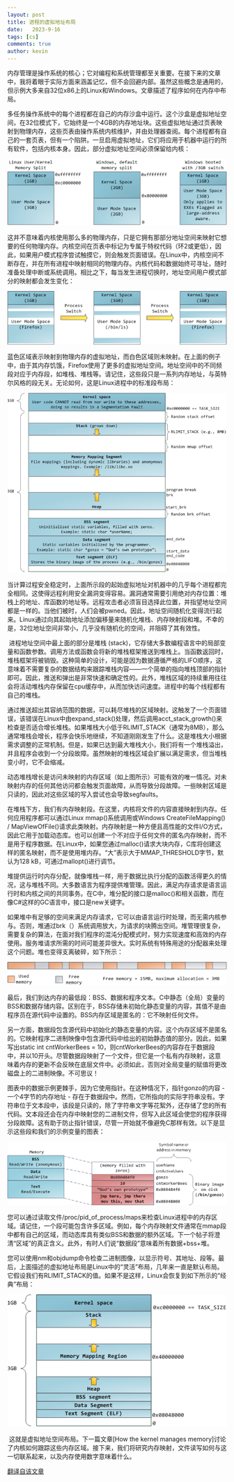 ```yaml
---
layout: post
title: 进程的虚拟地址布局
date:   2023-9-16
tags: [cs]
comments: true
author: kevin
---
```


​		内存管理是操作系统的核心；它对编程和系统管理都至关重要。在接下来的文章中，我将着眼于实际方面来涵盖记忆，但不会回避内部。虽然这些概念是通用的，但示例大多来自32位x86上的Linux和Windows。文章描述了程序如何在内存中布局。

​		多任务操作系统中的每个进程都在自己的内存沙盒中运行。这个沙盒是虚拟地址空间，在32位模式下，它始终是一个4GB的内存地址块。这些虚拟地址通过页表映射到物理内存，这些页表由操作系统内核维护，并由处理器查阅。每个进程都有自己的一套页表，但有一个陷阱。一旦启用虚拟地址，它们将应用于机器中运行的所有软件，包括内核本身。因此，部分虚拟地址空间必须保留给内核：

![Kernel/User Memory Split](https://raw.githubusercontent.com/Promin3/Promin3.github.io/main/images/kernelUserMemorySplit.png)

​		这并不意味着内核使用那么多的物理内存，只是它拥有那部分地址空间来映射它想要的任何物理内存。内核空间在页表中标记为专属于特权代码（环2或更低），因此，如果用户模式程序尝试触摸它，则会触发页面错误。在Linux中，内核空间不断存在，并在所有进程中映射相同的物理内存。内核代码和数据始终可寻址，随时准备处理中断或系统调用。相比之下，每当发生进程切换时，地址空间用户模式部分的映射都会发生变化：

![Process Switch Effects on Virtual Memory](https://raw.githubusercontent.com/Promin3/Promin3.github.io/main/images/virtualMemoryInProcessSwitch.png)

​		蓝色区域表示映射到物理内存的虚拟地址，而白色区域则未映射。在上面的例子中，由于其内存饥饿，Firefox使用了更多的虚拟地址空间。地址空间中的不同频段对应于内存段，如堆栈、堆栈等。请记住，这些段只是一系列内存地址，与英特尔风格的段无关。无论如何，这是Linux进程中的标准段布局：

![Flexible Process Address Space Layout In Linux](https://raw.githubusercontent.com/Promin3/Promin3.github.io/main/images/linuxFlexibleAddressSpaceLayout.png)

​		当计算过程安全稳定时，上面所示段的起始虚拟地址对机器中的几乎每个进程都完全相同。这使得远程利用安全漏洞变得容易。漏洞通常需要引用绝对内存位置：堆栈上的地址、库函数的地址等。远程攻击者必须盲目选择此位置，并指望地址空间都是一样的。当他们被时，人们会被pwned。因此，地址空间随机化变得流行起来。Linux通过向其起始地址添加偏移量来随机化堆栈、内存映射段和堆。不幸的是，32位地址空间非常小，几乎没有随机化的空间，并阻碍了其有效性。

​		进程地址空间中最上面的部分是堆栈 (stack)，它存储大多数编程语言中的局部变量和函数参数。调用方法或函数会将新的堆栈框架推送到堆栈上。当函数返回时，堆栈框架将被销毁。这种简单的设计，可能是因为数据遵循严格的LIFO顺序，这意味着不需要复杂的数据结构来跟踪堆栈内容——一个简单的指向堆栈顶部的指针即可。因此，推送和弹出是非常快速和确定性的。此外，堆栈区域的持续重用往往会将活动堆栈内存保留在cpu缓存中，从而加快访问速度。进程中的每个线程都有自己的堆栈。

​		通过推送超出其容纳范围的数据，可以耗尽堆栈的区域映射。这触发了一个页面错误，该错误在Linux中由expand_stack()处理，然后调用acct_stack_growth()来检查是否适合增长堆栈。如果堆栈大小低于RLIMIT_STACK（通常为8MB），那么通常堆栈会增长，程序会快乐地继续，不知道刚刚发生了什么。这是堆栈大小根据需求调整的正常机制。但是，如果已达到最大堆栈大小，我们将有一个堆栈溢出，并且程序会收到一个分段故障。虽然映射的堆栈区域会扩展以满足需求，但当堆栈变小时，它不会缩减。

​		动态堆栈增长是访问未映射的内存区域（如上图所示）可能有效的唯一情况。对未映射内存的任何其他访问都会触发页面故障，从而导致分段故障。一些映射区域是只读的，因此对这些区域的写入尝试也会导致segfaults。

​		在堆栈下方，我们有内存映射段。在这里，内核将文件的内容直接映射到内存。任何应用程序都可以通过Linux mmap()系统调用或Windows CreateFileMapping() / MapViewOfFile()请求此类映射。内存映射是一种方便且高性能的文件I/O方式，因此它用于加载动态库。也可以创建一个不对应于任何文件的匿名内存映射，而不是用于程序数据。在Linux中，如果您通过malloc()请求大块内存，C库将创建这样的匿名映射，而不是使用堆内存。“大”表示大于MMAP_THRESHOLD字节，默认为128 kB，可通过mallopt()进行调节。

​		堆提供运行时内存分配，就像堆栈一样，用于数据比执行分配的函数活得更久的情况，这与堆栈不同。大多数语言为程序提供堆管理。因此，满足内存请求是语言运行时和内核之间的共同事务。在C中，堆分配的接口是malloc()和相关函数，而在像C#这样的GC语言中，接口是new关键字。

​		如果堆中有足够的空间来满足内存请求，它可以由语言运行时处理，而无需内核参与。否则，堆通过brk（）系统调用放大，为请求的块腾出空间。堆管理很复杂，需要复杂的算法，在面对我们程序的混沌分配模式时，努力实现速度和高效的内存使用。服务堆请求所需的时间可能差异很大。实时系统有特殊用途的分配器来处理这个问题。堆也变得支离破碎，如下所示：

![Fragmented Heap](https://raw.githubusercontent.com/Promin3/Promin3.github.io/main/images/fragmentedHeap.png)

​		最后，我们到达内存的最低段：BSS、数据和程序文本。C中静态（全局）变量的BSS和数据存储内容。区别在于，BSS存储未初始化静态变量的内容，其值不是由程序员在源代码中设置的。BSS内存区域是匿名的：它不映射任何文件。

​		另一方面，数据段包含源代码中初始化的静态变量的内容。这个内存区域不是匿名的。它映射程序二进制映像中包含源代码中给出的初始静态值的部分。因此，如果写出static int cntWorkerBees = 10，则cntWorkerBees的内容存在于数据段中，并以10开头。尽管数据段映射了一个文件，但它是一个私有内存映射，这意味着内存的更新不会反映在底层文件中。必须如此，否则对全局变量的赋值将更改磁盘上的二进制映像。不可思议！

​		图表中的数据示例更棘手，因为它使用指针。在这种情况下，指针gonzo的内容 - 一个4字节的内存地址 - 存在于数据段中。然而，它所指向的实际字符串没有。字符串位于文本段中，该段是只读的，除了字符串文字等花絮外，还存储了您的所有代码。文本段还会在内存中映射您的二进制文件，但写入此区域会使您的程序获得分段故障。这有助于防止指针错误，尽管一开始就不像避免C那样有效。以下是显示这些段和我们的示例变量的图表：

![ELF Binary Image Mapped Into Memory](https://raw.githubusercontent.com/Promin3/Promin3.github.io/main/images/mappingBinaryImage.png)

​		您可以通过读取文件/proc/pid_of_process/maps来检查Linux进程中的内存区域。请记住，一个段可能包含许多区域。例如，每个内存映射文件通常在mmap段中都有自己的区域，而动态库具有类似BSS和数据的额外区域。下一个帖子将澄清“区域”的真正含义。此外，有时人们说“数据段”意味着所有数据+bss+堆。

​		您可以使用nm和objdump命令检查二进制图像，以显示符号、其地址、段等。最后，上面描述的虚拟地址布局是Linux中的“灵活”布局，几年来一直是默认布局。它假设我们有RLIMIT_STACK的值。如果不是这样，Linux会恢复到如下所示的“经典”布局：

![Classic Process Address Space Layout In Linux](https://raw.githubusercontent.com/Promin3/Promin3.github.io/main/images/linuxClassicAddressSpaceLayout.png)

​		这就是虚拟地址空间布局。下一篇文章[How the kernel manages memory]讨论了内核如何跟踪这些内存区域。接下来，我们将研究内存映射，文件读写如何与这一切联系起来，以及内存使用数字意味着什么。

[翻译自该文章](https://manybutfinite.com/post/anatomy-of-a-program-in-memory/)
